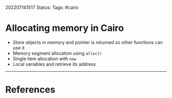 202207141517
Status: 
Tags: #cairo

# Allocating memory in Cairo
- Store objects in memory and pointer is returned so other functions can use it
- Memory segment allocation using `alloc()`
- Single item allocation with `new`
- Local variables and retrieve its address







---
# References

